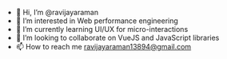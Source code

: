- 👋 Hi, I’m @ravijayaraman
- 👀 I’m interested in Web performance engineering
- 🌱 I’m currently learning UI/UX for micro-interactions
- 💞️ I’m looking to collaborate on VueJS and JavaScript libraries
- 📫 How to reach me ravijayaraman13894@gmail.com

<!---
ravijayaraman/ravijayaraman is a ✨ special ✨ repository because its `README.md` (this file) appears on your GitHub profile.
You can click the Preview link to take a look at your changes.
--->
